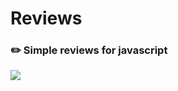 # Reviews #

### :pencil2: Simple reviews for javascript 

![](https://www.freecodecamp.org/news/content/images/2021/03/reviews.png)
